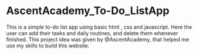 # AscentAcademy_To-Do_ListApp
This is a simple to-do list app using basic html , css and javascript. Here the user can add their tasks and daily routines, and delete them whenever finished.
This project idea was given by @AscentAcademy, that helped me use my skills to build this website.

